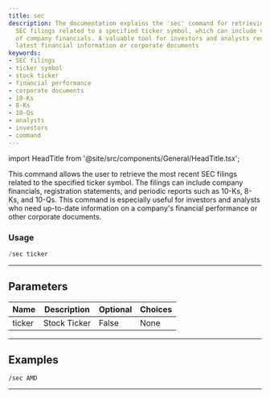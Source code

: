 ```yaml
---
title: sec
description: The documentation explains the 'sec' command for retrieving the latest
  SEC filings related to a specified ticker symbol, which can include various types
  of company financials. A valuable tool for investors and analysts requiring the
  latest financial information or corporate documents
keywords:
- SEC filings
- ticker symbol
- stock ticker
- financial performance
- corporate documents
- 10-Ks
- 8-Ks
- 10-Qs
- analysts
- investors
- command
---
```


import HeadTitle from '@site/src/components/General/HeadTitle.tsx';

<HeadTitle title="sec - Duediligence - Telegram - Reference | OpenBB Bot Docs" />

This command allows the user to retrieve the most recent SEC filings related to the specified ticker symbol. The filings can include company financials, registration statements, and periodic reports such as 10-Ks, 8-Ks, and 10-Qs. This command is especially useful for investors and analysts who need up-to-date information on a company's financial performance or other corporate documents.

### Usage

```python wordwrap
/sec ticker
```

---

## Parameters

| Name | Description | Optional | Choices |
| ---- | ----------- | -------- | ------- |
| ticker | Stock Ticker | False | None |


---

## Examples

```
/sec AMD
```
---
